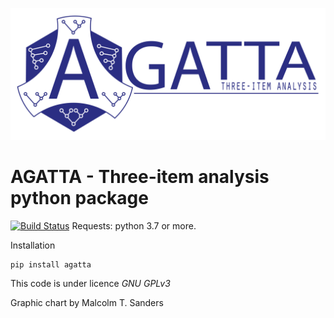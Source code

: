 ![alt text](https://github.com/VRineau/agatta/blob/main/agatta/agatta.png?raw=true)

# AGATTA - Three-item analysis python package

[![Build Status](https://app.travis-ci.com/vrineau/Agatta.svg?token=nhvCPs5vUaEvgro4jgU7&branch=main)](https://app.travis-ci.com/vrineau/Agatta)
Requests: python 3.7 or more.

Installation

```
pip install agatta
```

This code is under licence *GNU GPLv3*

Graphic chart by Malcolm T. Sanders
